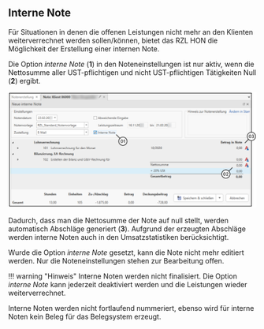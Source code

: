 ## Interne Note

Für Situationen in denen die offenen Leistungen nicht mehr an den
Klienten weiterverrechnet werden sollen/können, bietet das RZL HON die
Möglichkeit der Erstellung einer internen Note.

Die Option *interne Note* (**1**) in den Noteneinstellungen ist nur
aktiv, wenn die Nettosumme aller UST-pflichtigen und nicht
UST-pflichtigen Tätigkeiten Null (**2**) ergibt.


![](<img/image238.png>) 

Dadurch, dass man die Nettosumme der Note auf null stellt, werden
automatisch Abschläge generiert (**3**). Aufgrund der erzeugten
Abschläge werden interne Noten auch in den Umsatzstatistiken
berücksichtigt.

Wurde die Option *interne Note* gesetzt, kann die Note nicht mehr
editiert werden. Nur die Noteneinstellungen stehen zur Bearbeitung
offen.

!!! warning "Hinweis"
    Interne Noten werden nicht finalisiert. Die Option *interne Note* kann
    jederzeit deaktiviert werden und die Leistungen wieder weiterverrechnet.

Interne Noten werden nicht fortlaufend nummeriert, ebenso wird für
interne Noten kein Beleg für das Belegsystem erzeugt.